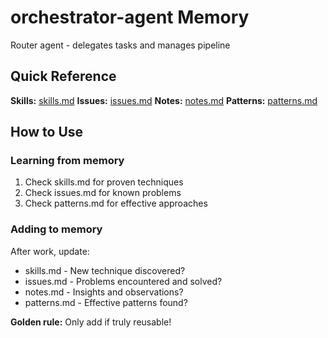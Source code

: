 # orchestrator-agent Memory

Router agent - delegates tasks and manages pipeline

## Quick Reference

**Skills:** [skills.md](./skills.md)
**Issues:** [issues.md](./issues.md)
**Notes:** [notes.md](./notes.md)
**Patterns:** [patterns.md](./patterns.md)

## How to Use

### Learning from memory
1. Check skills.md for proven techniques
2. Check issues.md for known problems
3. Check patterns.md for effective approaches

### Adding to memory
After work, update:
- skills.md - New technique discovered?
- issues.md - Problems encountered and solved?
- notes.md - Insights and observations?
- patterns.md - Effective patterns found?

**Golden rule:** Only add if truly reusable!
